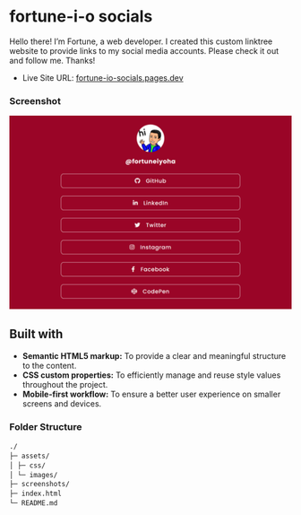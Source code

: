 # fortune-i-o socials

Hello there! I’m Fortune, a web developer. I created this custom linktree website to provide links to my social media accounts. Please check it out and follow me. Thanks!

- Live Site URL: [fortune-io-socials.pages.dev](https://fortune-io-socials.pages.dev "Fortune O. Iyoha | Socials")

### Screenshot

![website preview](screenshots/fortune-io-socials-desktop.png)

## Built with

- **Semantic HTML5 markup:** To provide a clear and meaningful structure to the content.
- **CSS custom properties:** To efficiently manage and reuse style values throughout the project.
- **Mobile-first workflow:** To ensure a better user experience on smaller screens and devices.

### Folder Structure

```markdown
./
├─ assets/
│ ├─ css/
│ └─ images/
├─ screenshots/
├─ index.html
└─ README.md
```
